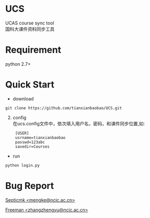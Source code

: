 
# UCS
UCAS course sync tool  
国科大课件资料同步工具

# Requirement

python 2.7+

# Quick Start

- download  
```shell
git clone https://github.com/tianxianbaobao/UCS.git
```
2. config  
在ucs.config文件中，依次填入用户名，密码，和课件同步位置,如:

		[USER]
		usrname=tianxianbaobao
		passwd=123abc
		savedir=Courses

- run  
```python
python login.py
```

# Bug Report

[Septicmk \<mengke@ncic.ac.cn\>](mengke@ncic.ac.cn)

[Freeman \<zhangzhengyu@ncic.ac.cn\>](zhangzhengyu@ncic.ac.cn)
